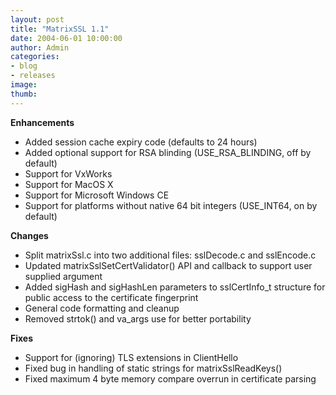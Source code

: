 ```yaml
---
layout: post
title: "MatrixSSL 1.1"
date: 2004-06-01 10:00:00
author: Admin
categories:
- blog
- releases
image:
thumb:
---
```

<b>Enhancements</b>
<ul>
<li>Added session cache expiry code (defaults to 24 hours)</li>
<li>Added optional support for RSA blinding (USE_RSA_BLINDING, off by default)</li>
<li>Support for VxWorks</li>
<li>Support for MacOS X</li>
<li>Support for Microsoft Windows CE</li>
<li>Support for platforms without native 64 bit integers (USE_INT64, on by default)</li>
</ul>
<p />
<b>Changes</b>
<ul>
<li>Split matrixSsl.c into two additional files: sslDecode.c and sslEncode.c</li>
<li>Updated matrixSslSetCertValidator() API and callback to support user supplied argument</li>
<li>Added sigHash and sigHashLen parameters to sslCertInfo_t structure for public access to the certificate fingerprint</li>
<li>General code formatting and cleanup</li>
<li>Removed strtok() and va_args use for better portability</li>
</ul>
<p />
<b>Fixes</b>
<ul>
<li>Support for (ignoring) TLS extensions in ClientHello</li>
<li>Fixed bug in handling of static strings for matrixSslReadKeys()</li>
<li>Fixed maximum 4 byte memory compare overrun in certificate parsing</li>
</ul>
<p />
